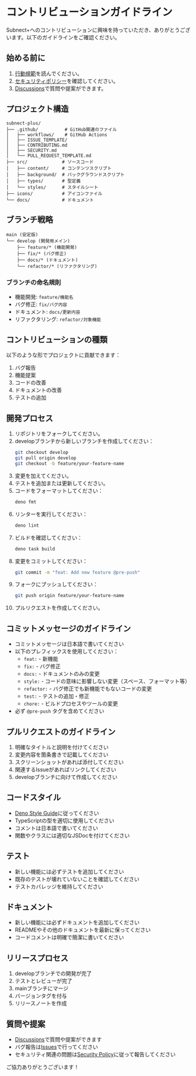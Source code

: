 # コントリビューションガイドライン

Subnect+へのコントリビューションに興味を持っていただき、ありがとうございます。以下のガイドラインをご確認ください。

## 始める前に

1. [行動規範](CODE_OF_CONDUCT.md)を読んでください。
2. [セキュリティポリシー](SECURITY.md)を確認してください。
3. [Discussions](https://github.com/nezumi0627/subnect-plus/discussions)で質問や提案ができます。

## プロジェクト構造

```
subnect-plus/
├── .github/          # GitHub関連のファイル
│   ├── workflows/    # GitHub Actions
│   ├── ISSUE_TEMPLATE/
│   ├── CONTRIBUTING.md
│   ├── SECURITY.md
│   └── PULL_REQUEST_TEMPLATE.md
├── src/             # ソースコード
│   ├── content/     # コンテンツスクリプト
│   ├── background/  # バックグラウンドスクリプト
│   ├── types/       # 型定義
│   └── styles/      # スタイルシート
├── icons/           # アイコンファイル
└── docs/            # ドキュメント
```

## ブランチ戦略

```
main (安定版)
└── develop (開発用メイン)
    ├── feature/* (機能開発)
    ├── fix/* (バグ修正)
    ├── docs/* (ドキュメント)
    └── refactor/* (リファクタリング)
```

### ブランチの命名規則

- 機能開発: `feature/機能名`
- バグ修正: `fix/バグ内容`
- ドキュメント: `docs/更新内容`
- リファクタリング: `refactor/対象機能`

## コントリビューションの種類

以下のような形でプロジェクトに貢献できます：

1. バグ報告
2. 機能提案
3. コードの改善
4. ドキュメントの改善
5. テストの追加

## 開発プロセス

1. リポジトリをフォークしてください。
2. developブランチから新しいブランチを作成してください：
   ```bash
   git checkout develop
   git pull origin develop
   git checkout -b feature/your-feature-name
   ```
3. 変更を加えてください。
4. テストを追加または更新してください。
5. コードをフォーマットしてください：
   ```bash
   deno fmt
   ```
6. リンターを実行してください：
   ```bash
   deno lint
   ```
7. ビルドを確認してください：
   ```bash
   deno task build
   ```
8. 変更をコミットしてください：
   ```bash
   git commit -m "feat: Add new feature @pre-push"
   ```
9. フォークにプッシュしてください：
   ```bash
   git push origin feature/your-feature-name
   ```
10. プルリクエストを作成してください。

## コミットメッセージのガイドライン

- コミットメッセージは日本語で書いてください
- 以下のプレフィックスを使用してください：
  - `feat:` - 新機能
  - `fix:` - バグ修正
  - `docs:` - ドキュメントのみの変更
  - `style:` - コードの意味に影響しない変更（スペース、フォーマット等）
  - `refactor:` - バグ修正でも新機能でもないコードの変更
  - `test:` - テストの追加・修正
  - `chore:` - ビルドプロセスやツールの変更
- 必ず `@pre-push` タグを含めてください

## プルリクエストのガイドライン

1. 明確なタイトルと説明を付けてください
2. 変更内容を箇条書きで記載してください
3. スクリーンショットがあれば添付してください
4. 関連するIssueがあればリンクしてください
5. developブランチに向けて作成してください

## コードスタイル

- [Deno Style Guide](https://deno.land/manual/contributing/style_guide)に従ってください
- TypeScriptの型を適切に使用してください
- コメントは日本語で書いてください
- 関数やクラスには適切なJSDocを付けてください

## テスト

- 新しい機能には必ずテストを追加してください
- 既存のテストが壊れていないことを確認してください
- テストカバレッジを維持してください

## ドキュメント

- 新しい機能には必ずドキュメントを追加してください
- READMEやその他のドキュメントを最新に保ってください
- コードコメントは明確で簡潔に書いてください

## リリースプロセス

1. developブランチでの開発が完了
2. テストとレビューが完了
3. mainブランチにマージ
4. バージョンタグを付与
5. リリースノートを作成

## 質問や提案

- [Discussions](https://github.com/nezumi0627/subnect-plus/discussions)で質問や提案ができます
- バグ報告は[Issues](https://github.com/nezumi0627/subnect-plus/issues)で行ってください
- セキュリティ関連の問題は[Security Policy](SECURITY.md)に従って報告してください

ご協力ありがとうございます！
